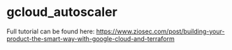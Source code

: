 # gcloud_autoscaler

Full tutorial can be found here: https://www.ziosec.com/post/building-your-product-the-smart-way-with-google-cloud-and-terraform
